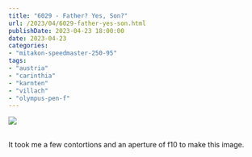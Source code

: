 ```yaml
---
title: "6029 - Father? Yes, Son?"
url: /2023/04/6029-father-yes-son.html
publishDate: 2023-04-23 18:00:00
date: 2023-04-23
categories:
- "mitakon-speedmaster-250-95"
tags:
- "austria"
- "carinthia"
- "karnten"
- "villach"
- "olympus-pen-f"
---
```

<div class="container">
<div class="center"><a target="_blank" href="https://d25zfm9zpd7gm5.cloudfront.net/1200x1200/2019/20191226_145730_lr.jpg"><img class="webfeedsFeaturedVisual" src="https://d25zfm9zpd7gm5.cloudfront.net/0600x0600/2019/20191226_145730_lr.jpg" /></a></div>
</div>
<br />

It took me a few contortions and an aperture of f10 to make
this image.
